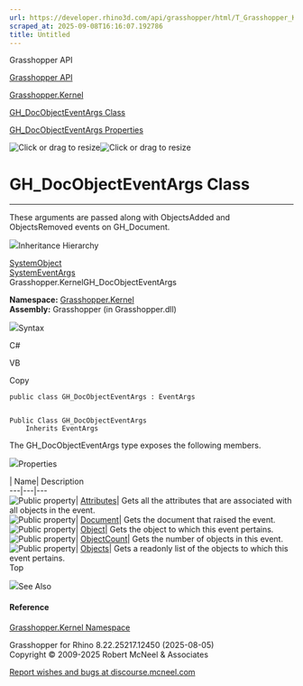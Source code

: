 ```yaml
---
url: https://developer.rhino3d.com/api/grasshopper/html/T_Grasshopper_Kernel_GH_DocObjectEventArgs.htm
scraped_at: 2025-09-08T16:16:07.192786
title: Untitled
---
```


Grasshopper API

[Grasshopper API](../html/723c01da-9986-4db2-8f53-6f3a7494df75.htm
"Grasshopper API")

[Grasshopper.Kernel](../html/N_Grasshopper_Kernel.htm "Grasshopper.Kernel")

[GH_DocObjectEventArgs
Class](../html/T_Grasshopper_Kernel_GH_DocObjectEventArgs.htm
"GH_DocObjectEventArgs Class")

[GH_DocObjectEventArgs
Properties](../html/Properties_T_Grasshopper_Kernel_GH_DocObjectEventArgs.htm
"GH_DocObjectEventArgs Properties")

![Click or drag to resize](../icons/TocOpen.gif)![Click or drag to
resize](../icons/TocClose.gif)

# GH_DocObjectEventArgs Class  
  
---  
  
These arguments are passed along with ObjectsAdded and ObjectsRemoved events
on GH_Document.

![](../icons/SectionExpanded.png)Inheritance Hierarchy

[SystemObject](https://docs.microsoft.com/dotnet/api/system.object)  
[SystemEventArgs](https://docs.microsoft.com/dotnet/api/system.eventargs)  
Grasshopper.KernelGH_DocObjectEventArgs  

**Namespace:** [Grasshopper.Kernel](N_Grasshopper_Kernel.htm)  
**Assembly:** Grasshopper (in Grasshopper.dll)

![](../icons/SectionExpanded.png)Syntax

C#

VB

Copy

    
    
    public class GH_DocObjectEventArgs : EventArgs
    
    
    Public Class GH_DocObjectEventArgs
    	Inherits EventArgs

The GH_DocObjectEventArgs type exposes the following members.

![](../icons/SectionExpanded.png)Properties

| Name| Description  
---|---|---  
![Public property](../icons/pubproperty.gif)|
[Attributes](P_Grasshopper_Kernel_GH_DocObjectEventArgs_Attributes.htm)|  Gets
all the attributes that are associated with all objects in the event.  
![Public property](../icons/pubproperty.gif)|
[Document](P_Grasshopper_Kernel_GH_DocObjectEventArgs_Document.htm)|  Gets the
document that raised the event.  
![Public property](../icons/pubproperty.gif)|
[Object](P_Grasshopper_Kernel_GH_DocObjectEventArgs_Object.htm)|  Gets the
object to which this event pertains.  
![Public property](../icons/pubproperty.gif)|
[ObjectCount](P_Grasshopper_Kernel_GH_DocObjectEventArgs_ObjectCount.htm)|
Gets the number of objects in this event.  
![Public property](../icons/pubproperty.gif)|
[Objects](P_Grasshopper_Kernel_GH_DocObjectEventArgs_Objects.htm)|  Gets a
readonly list of the objects to which this event pertains.  
Top

![](../icons/SectionExpanded.png)See Also

#### Reference

[Grasshopper.Kernel Namespace](N_Grasshopper_Kernel.htm)

Grasshopper for Rhino 8.22.25217.12450 (2025-08-05)  
Copyright © 2009-2025 Robert McNeel & Associates

[Report wishes and bugs at
discourse.mcneel.com](https://discourse.mcneel.com/c/grasshopper)

